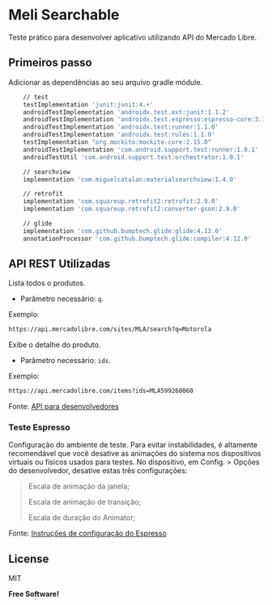 # Meli Searchable

Teste prático para desenvolver aplicativo utilizando API do Mercado Libre.

## Primeiros passo
Adicionar as dependências ao seu arquivo gradle módule.
```sh
    // test
    testImplementation 'junit:junit:4.+'
    androidTestImplementation 'androidx.test.ext:junit:1.1.2'
    androidTestImplementation 'androidx.test.espresso:espresso-core:3.1.0'
    androidTestImplementation 'androidx.test:runner:1.1.0'
    androidTestImplementation 'androidx.test:rules:1.1.0'
    testImplementation "org.mockito:mockito-core:2.15.0"
    androidTestImplementation 'com.android.support.test:runner:1.0.1'
    androidTestUtil 'com.android.support.test:orchestrator:1.0.1'

    // searchview
    implementation 'com.miguelcatalan:materialsearchview:1.4.0'

    // retrofit
    implementation 'com.squareup.retrofit2:retrofit:2.9.0'
    implementation 'com.squareup.retrofit2:converter-gson:2.9.0'

    // glide
    implementation 'com.github.bumptech.glide:glide:4.12.0'
    annotationProcessor 'com.github.bumptech.glide:compiler:4.12.0'
```

## API REST Utilizadas

Lista todos o produtos. 
- Parâmetro necessário: `q`.

Exemplo:
```sh
https://api.mercadolibre.com/sites/MLA/search?q=Motorola
```

Exibe o detalhe do produto. 
- Parâmetro necessário: `ids`.

Exemplo:
```sh
https://api.mercadolibre.com/items?ids=MLA599260060
```

Fonte: [API para desenvolvedores](https://developers.mercadolibre.com.ar/es_ar/items-y-busquedas#Obtener-items-de-los-listados-por-vendedor)

### Teste Espresso

Configuração do ambiente de teste.
Para evitar instabilidades, é altamente recomendável que você desative as animações do sistema nos dispositivos virtuais ou físicos usados para testes. No dispositivo, em Config. > Opções do desenvolvedor, desative estas três configurações:

> Escala de animação da janela; 
> 
> Escala de animação de transição;
>  
> Escala de duração do Animator; 

Fonte: [Instruções de configuração do Espresso](https://developer.android.com/training/testing/espresso/setup)

## License

MIT

**Free Software!**
